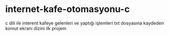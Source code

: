 # internet-kafe-otomasyonu-c
c dili ile interent kafeye gelenleri ve yaptığı işlemleri txt dosyasına kaydeden komut ekranı dizini
ilk projem 
